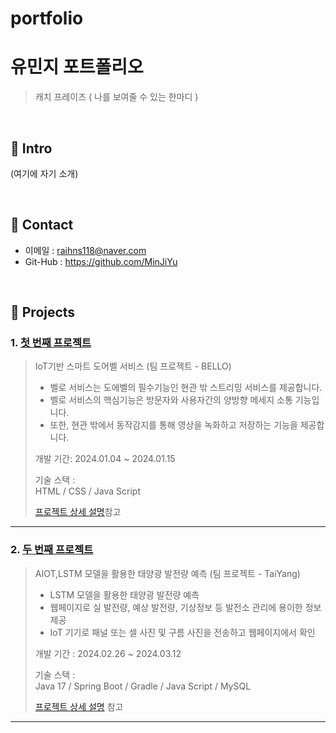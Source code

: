 # portfolio
# 유민지 포트폴리오
>캐치 프레이즈 ( 나를 보여줄 수 있는 한마디 )
</br>

## :pushpin: Intro
(여기에 자기 소개)

</br>

## :pushpin: Contact
- 이메일 : raihns118@naver.com
- Git-Hub : https://github.com/MinJiYu

</br>

## :pushpin: Projects
### 1. [첫 번째 프로젝트](https://github.com/2023-SMHRD-KDT-IOT-4/Bello/tree/new_socket_version)
>IoT기반 스마트 도어벨 서비스 (팀 프로젝트 - BELLO)
>- 벨로 서비스는 도에벨의 필수기능인 현관 밖 스트리밍 서비스를 제공합니다.
>- 벨로 서비스의 핵심기능은 방문자와 사용자간의 양방향 메세지 소통 기능입니다.
>- 또한, 현관 밖에서 동작감지를 통해 영상을 녹화하고 저장하는 기능을 제공합니다.
>  
>개발 기간: 2024.01.04 ~ 2024.01.15  
>  
>기술 스택 :  
>HTML / CSS / Java Script
>
>[프로젝트 상세 설명](https://github.com/2023-SMHRD-KDT-IOT-4/Bello/tree/new_socket_version)참고

---

### 2. [두 번째 프로젝트](https://github.com/2023-SMHRD-KDT-IOT-4/renewen.git)
>AIOT,LSTM 모델을 활용한 태양광 발전량 예측  (팀 프로젝트 - TaiYang)
>- LSTM 모델을 활용한 태양광 발전량 예측
>- 웹페이지로 실 발전량, 예상 발전량, 기상정보 등 발전소 관리에 용이한 정보 제공
>- IoT 기기로 패널 또는 셀 사진 및 구름 사진을 전송하고 웹페이지에서 확인
>  
>개발 기간 : 2024.02.26 ~ 2024.03.12  
>  
>기술 스택 :  
>Java 17 / Spring Boot / Gradle / Java Script / MySQL   
>  
>[프로젝트 상세 설명](https://github.com/2023-SMHRD-KDT-IOT-4/renewen.git) 참고

---


